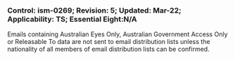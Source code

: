 ### Control: ism-0269; Revision: 5; Updated: Mar-22; Applicability: TS; Essential Eight:N/A
<p>Emails containing Australian Eyes Only, Australian Government Access Only or Releasable To data are not sent to email distribution lists unless the nationality of all members of email distribution lists can be confirmed.</p>